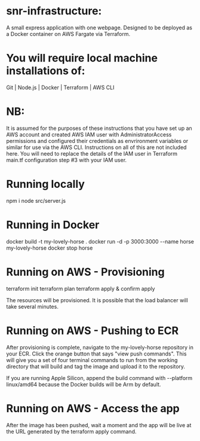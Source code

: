 # snr-infrastructure:
A small express application with one webpage.
Designed to be deployed as a Docker container on AWS Fargate via Terraform.

# You will require local machine installations of:
Git | Node.js | Docker | Terraform | AWS CLI

# NB:
 It is assumed for the purposes of these instructions that you have set up an AWS account and created AWS IAM user with AdministratorAccess permissions and configured their credentials as envrironment variables or similar for use via the AWS CLI. Instructions on all of this are not included here. You will need to replace the details of the IAM user in Terraform main.tf configuration step #3 with your IAM user.

# Running locally
npm i
node src/server.js

# Running in Docker
docker build -t my-lovely-horse .
docker run -d -p 3000:3000 --name horse my-lovely-horse
docker stop horse

# Running on AWS - Provisioning
terraform init
terraform plan
terraform apply & confirm apply

The resources will be provisioned. It is possible that the load balancer will take several minutes.

# Running on AWS - Pushing to ECR
After provisioning is complete, navigate to the my-lovely-horse repository in your ECR. Click the orange button that says "view push commands". This will give you a set of four terminal commands to run from the working directory that will build and tag the image and upload it to the repository.

If you are running Apple Silicon, append the build command with --platform linux/amd64 because the Docker builds will be Arm by default.

# Running on AWS - Access the app
After the image has been pushed, wait a moment and the app will be live at the URL generated by the terraform apply command.
